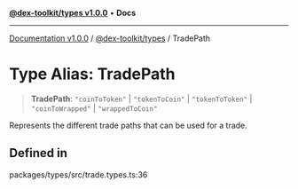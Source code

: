 [**@dex-toolkit/types v1.0.0**](../README.md) • **Docs**

***

[Documentation v1.0.0](../../../packages.md) / [@dex-toolkit/types](../README.md) / TradePath

# Type Alias: TradePath

> **TradePath**: `"coinToToken"` \| `"tokenToCoin"` \| `"tokenToToken"` \| `"coinToWrapped"` \| `"wrappedToCoin"`

Represents the different trade paths that can be used for a trade.

## Defined in

packages/types/src/trade.types.ts:36
